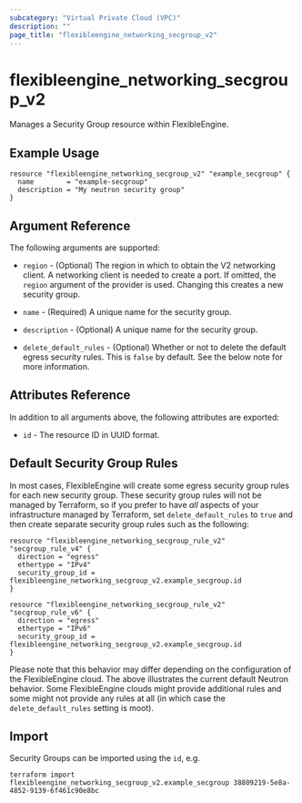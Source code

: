 ```yaml
---
subcategory: "Virtual Private Cloud (VPC)"
description: ""
page_title: "flexibleengine_networking_secgroup_v2"
---
```


# flexibleengine_networking_secgroup_v2

Manages a Security Group resource within FlexibleEngine.

## Example Usage

```hcl
resource "flexibleengine_networking_secgroup_v2" "example_secgroup" {
  name        = "example-secgroup"
  description = "My neutron security group"
}
```

## Argument Reference

The following arguments are supported:

* `region` - (Optional) The region in which to obtain the V2 networking client.
    A networking client is needed to create a port. If omitted, the
    `region` argument of the provider is used. Changing this creates a new
    security group.

* `name` - (Required) A unique name for the security group.

* `description` - (Optional) A unique name for the security group.

* `delete_default_rules` - (Optional) Whether or not to delete the default
    egress security rules. This is `false` by default. See the below note
    for more information.

## Attributes Reference

In addition to all arguments above, the following attributes are exported:

* `id` - The resource ID in UUID format.

## Default Security Group Rules

In most cases, FlexibleEngine will create some egress security group rules for each
new security group. These security group rules will not be managed by
Terraform, so if you prefer to have *all* aspects of your infrastructure
managed by Terraform, set `delete_default_rules` to `true` and then create
separate security group rules such as the following:

```hcl
resource "flexibleengine_networking_secgroup_rule_v2" "secgroup_rule_v4" {
  direction = "egress"
  ethertype = "IPv4"
  security_group_id = flexibleengine_networking_secgroup_v2.example_secgroup.id
}

resource "flexibleengine_networking_secgroup_rule_v2" "secgroup_rule_v6" {
  direction = "egress"
  ethertype = "IPv6"
  security_group_id = flexibleengine_networking_secgroup_v2.example_secgroup.id
}
```

Please note that this behavior may differ depending on the configuration of
the FlexibleEngine cloud. The above illustrates the current default Neutron
behavior. Some FlexibleEngine clouds might provide additional rules and some might
not provide any rules at all (in which case the `delete_default_rules` setting
is moot).

## Import

Security Groups can be imported using the `id`, e.g.

```shell
terraform import flexibleengine_networking_secgroup_v2.example_secgroup 38809219-5e8a-4852-9139-6f461c90e8bc
```
